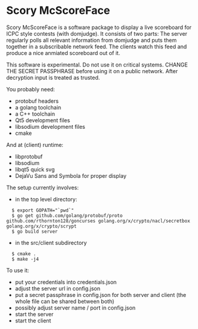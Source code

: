 # Scory McScoreFace

Scory McScoreFace is a software package to display a live scoreboard for ICPC style contests (with domjudge).
It consists of two parts: The server regularly polls all relevant information from domjudge and puts them together in a subscribable network feed. The clients watch this feed and produce a nice anmiated scoreboard out of it.

This software is experimental. Do not use it on critical systems.
CHANGE THE SECRET PASSPHRASE before using it on a public network. After decryption input is treated as trusted.

You probably need:
- protobuf headers
- a golang toolchain
- a C++ toolchain
- Qt5 development files
- libsodium development files
- cmake

And at (client) runtime:
- libprotobuf
- libsodium
- libqt5 quick svg
- DejaVu Sans and Symbola for proper display

The setup currently involves:
- in the top level directory:
```
  $ export GOPATH="`pwd`"
  $ go get github.com/golang/protobuf/proto github.com/rthornton128/goncurses golang.org/x/crypto/nacl/secretbox golang.org/x/crypto/scrypt
  $ go build server
```
- in the src/client subdirectory
```
  $ cmake .
  $ make -j4
```

To use it:
- put your credentials into credentials.json
- adjust the server url in config.json
- put a secret passphrase in config.json for both server and client (the whole file can be shared between both)
- possibly adjust server name / port in config.json
- start the server
- start the client
